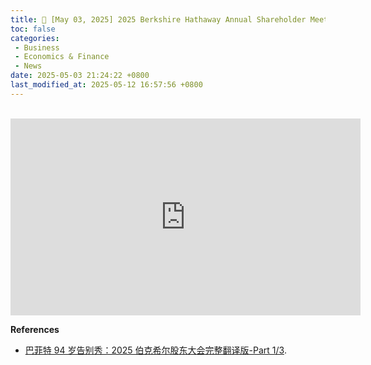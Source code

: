 ```yaml
---
title: 📰 [May 03, 2025] 2025 Berkshire Hathaway Annual Shareholder Meeting
toc: false
categories:
 - Business
 - Economics & Finance
 - News
date: 2025-05-03 21:24:22 +0800
last_modified_at: 2025-05-12 16:57:56 +0800
---
```


<br>

<iframe class="iframe--video" width="560" height="315" src="https://www.youtube.com/embed/1LWBphTImy4?si=sLEUTWNXReow5lSn" title="YouTube video player" frameborder="0" allow="accelerometer; autoplay; clipboard-write; encrypted-media; gyroscope; picture-in-picture; web-share" referrerpolicy="strict-origin-when-cross-origin" allowfullscreen></iframe>

<br>

**References**

- [巴菲特 94 岁告别秀：2025 伯克希尔股东大会完整翻译版-Part 1/3](https://www.youtube.com/watch?v=2kqr19XZ7ak).